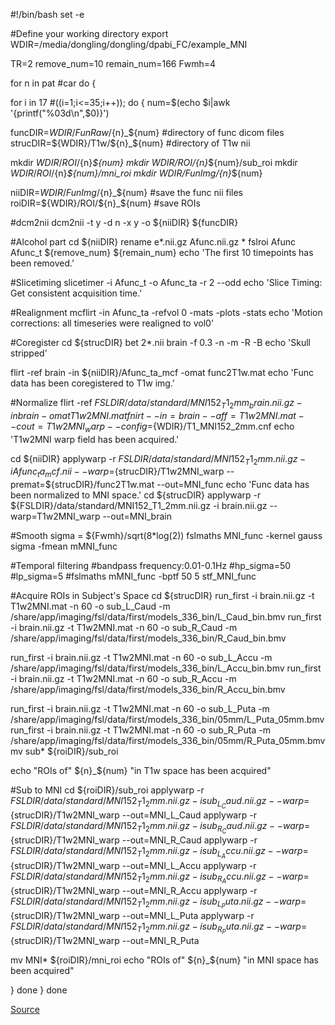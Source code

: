 #!/bin/bash
set -e

#Define your working directory
export WDIR=/media/dongling/dongling/dpabi_FC/example_MNI

TR=2
remove_num=10
remain_num=166
Fwmh=4

for n in pat #car
do
{

for i in 17 #((i=1;i<=35;i++));
do
{
num=$(echo $i|awk '{printf("%03d\n",$0)}')

funcDIR=${WDIR}/FunRaw/${n}_${num} #directory of func dicom files
strucDIR=${WDIR}/T1w/${n}_${num} #directory of T1w nii

mkdir ${WDIR}/ROI/${n}_${num}
mkdir ${WDIR}/ROI/${n}_${num}/sub_roi
mkdir ${WDIR}/ROI/${n}_${num}/mni_roi
mkdir ${WDIR}/FunImg/${n}_${num}

niiDIR=${WDIR}/FunImg/${n}_${num} #save the func nii files
roiDIR=${WDIR}/ROI/${n}_${num} #save ROIs

#dcm2nii
dcm2nii -t y -d n -x y -o ${niiDIR} ${funcDIR}

#Alcohol part
cd ${niiDIR}
rename e*.nii.gz Afunc.nii.gz *
fslroi Afunc Afunc_t ${remove_num} ${remain_num}
echo 'The first 10 timepoints has been removed.'

#Slicetiming
slicetimer -i Afunc_t -o Afunc_ta -r 2 --odd
echo 'Slice Timing: Get consistent acquisition time.'

#Realignment
mcflirt -in Afunc_ta -refvol 0 -mats -plots -stats
echo 'Motion corrections: all timeseries were realigned to vol0'

#Coregister
cd ${strucDIR}
bet 2*.nii brain -f 0.3 -n -m -R -B
echo 'Skull stripped'

flirt -ref brain -in ${niiDIR}/Afunc_ta_mcf -omat func2T1w.mat
echo 'Func data has been coregistered to T1w img.'

#Normalize
flirt -ref ${FSLDIR}/data/standard/MNI152_T1_2mm_brain.nii.gz -in brain -omat T1w2MNI.mat
fnirt --in=brain --aff=T1w2MNI.mat --cout=T1w2MNI_warp --config=${WDIR}/T1_MNI152_2mm.cnf
echo 'T1w2MNI warp field has been acquired.'

cd ${niiDIR}
applywarp -r ${FSLDIR}/data/standard/MNI152_T1_2mm.nii.gz -i Afunc_ta_mcf.nii --warp=${strucDIR}/T1w2MNI_warp  --premat=${strucDIR}/func2T1w.mat --out=MNI_func
echo 'Func data has been normalized to MNI space.'
cd ${strucDIR}
applywarp -r ${FSLDIR}/data/standard/MNI152_T1_2mm.nii.gz -i brain.nii.gz --warp=T1w2MNI_warp   --out=MNI_brain

#Smooth
sigma = ${Fwmh}/sqrt(8*log(2))
fslmaths MNI_func -kernel gauss sigma -fmean mMNI_func

#Temporal filtering
#bandpass frequency:0.01-0.1Hz
#hp_sigma=50
#lp_sigma=5
#fslmaths mMNI_func -bptf 50 5 stf_MNI_func

#Acquire ROIs in Subject's Space
cd ${strucDIR}
run_first -i brain.nii.gz -t T1w2MNI.mat -n 60 -o sub_L_Caud -m /share/app/imaging/fsl/data/first/models_336_bin/L_Caud_bin.bmv
run_first -i brain.nii.gz -t T1w2MNI.mat -n 60 -o sub_R_Caud -m /share/app/imaging/fsl/data/first/models_336_bin/R_Caud_bin.bmv

run_first -i brain.nii.gz -t T1w2MNI.mat -n 60 -o sub_L_Accu -m /share/app/imaging/fsl/data/first/models_336_bin/L_Accu_bin.bmv
run_first -i brain.nii.gz -t T1w2MNI.mat -n 60 -o sub_R_Accu -m /share/app/imaging/fsl/data/first/models_336_bin/R_Accu_bin.bmv

run_first -i brain.nii.gz -t T1w2MNI.mat -n 60 -o sub_L_Puta -m /share/app/imaging/fsl/data/first/models_336_bin/05mm/L_Puta_05mm.bmv
run_first -i brain.nii.gz -t T1w2MNI.mat -n 60 -o sub_R_Puta -m /share/app/imaging/fsl/data/first/models_336_bin/05mm/R_Puta_05mm.bmv
mv sub* ${roiDIR}/sub_roi

echo "ROIs of" ${n}_${num} "in T1w space has been acquired"

#Sub to MNI
cd ${roiDIR}/sub_roi
applywarp -r ${FSLDIR}/data/standard/MNI152_T1_2mm.nii.gz -i sub_L_Caud.nii.gz --warp=${strucDIR}/T1w2MNI_warp   --out=MNI_L_Caud
applywarp -r ${FSLDIR}/data/standard/MNI152_T1_2mm.nii.gz -i sub_R_Caud.nii.gz --warp=${strucDIR}/T1w2MNI_warp   --out=MNI_R_Caud
applywarp -r ${FSLDIR}/data/standard/MNI152_T1_2mm.nii.gz -i sub_L_Accu.nii.gz --warp=${strucDIR}/T1w2MNI_warp   --out=MNI_L_Accu
applywarp -r ${FSLDIR}/data/standard/MNI152_T1_2mm.nii.gz -i sub_R_Accu.nii.gz --warp=${strucDIR}/T1w2MNI_warp   --out=MNI_R_Accu
applywarp -r ${FSLDIR}/data/standard/MNI152_T1_2mm.nii.gz -i sub_L_Puta.nii.gz --warp=${strucDIR}/T1w2MNI_warp   --out=MNI_L_Puta
applywarp -r ${FSLDIR}/data/standard/MNI152_T1_2mm.nii.gz -i sub_R_Puta.nii.gz --warp=${strucDIR}/T1w2MNI_warp   --out=MNI_R_Puta

mv MNI* ${roiDIR}/mni_roi
echo "ROIs of" ${n}_${num} "in MNI space has been acquired"


}
done
}
done

[Source](https://github.com/koalaman/shellcheck/wiki/SC1056)

